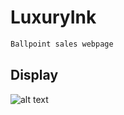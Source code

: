 # LuxuryInk

```sh
Ballpoint sales webpage
```

## Display


![alt text](https://github.com/EtienneCosta/Mestrado/tree/main/PRC2021/TP4/Elements.png)
